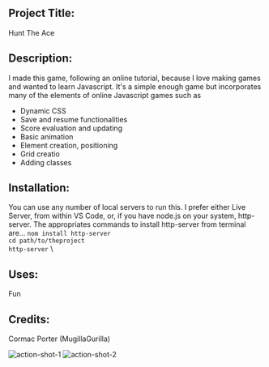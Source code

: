 ## Project Title: 
Hunt The Ace 

## Description: 
I made this game, following an online tutorial, because I love making games and wanted to learn Javascript. It's a simple enough game but incorporates many of the elements of online Javascript games such as 
* Dynamic CSS
* Save and resume functionalities
* Score evaluation and updating
* Basic animation
* Element creation, positioning 
* Grid creatio
* Adding classes


## Installation:
You can use any number of local servers to run this. I prefer either Live Server, from within VS Code, or, if you have node.js on your system, http-server. The appropriates commands to install http-server from terminal are...
``` nom install http-server ``` \
``` cd path/to/theproject ``` \
``` http-server ``` \

## Uses: 
Fun

## Credits: 
Cormac Porter (MugillaGurilla)

![action-shot-1](action-shot-1.png)
![action-shot-2](action-shot-2.png)